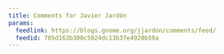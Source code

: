 ```yaml
---
title: Comments for Javier Jardón
params:
  feedlink: https://blogs.gnome.org/jjardon/comments/feed/
  feedid: 705d163b300c5024dc13b37e4920b59a
---
```

